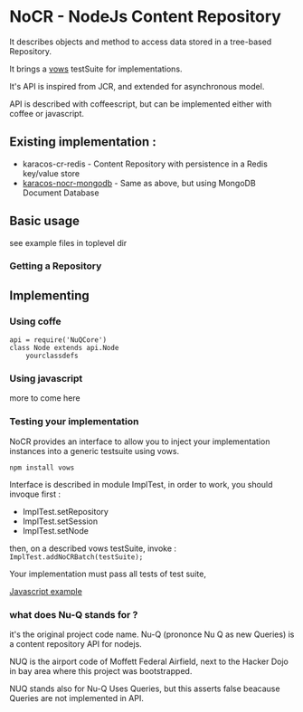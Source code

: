 # NoCR - NodeJs Content Repository

It describes objects and method to access data stored in a tree-based Repository.

It brings a [vows](http://vowsjs.org/) testSuite for implementations.

It's API is inspired from JCR, and extended for asynchronous model.

API is described with coffeescript, but can be implemented either with coffee or javascript.

## Existing implementation :

* karacos-cr-redis - Content Repository with persistence in a Redis key/value store
* [karacos-nocr-mongodb](https://github.com/karacos/karacos-nocr-mongodb) - Same as above, but using MongoDB Document Database

## Basic usage

see example files in toplevel dir

### Getting a Repository


## Implementing

### Using coffe

```
api = require('NuQCore')
class Node extends api.Node
    yourclassdefs
```

### Using javascript

more to come here

### Testing your implementation

NoCR provides an interface to allow you to inject your implementation instances into a generic testsuite using vows.

```
npm install vows

```
Interface is described in module ImplTest, in order to work, you should invoque first :

 * ImplTest.setRepository
 * ImplTest.setSession
 * ImplTest.setNode

then, on a described vows testSuite, invoke : `ImplTest.addNoCRBatch(testSuite);`

Your implementation must pass all tests of test suite,

[Javascript example](https://github.com/karacos/karacos-NoCR-mongodb/blob/master/test/testSuite.js)



### what does Nu-Q stands for ?

it's the original project code name.
Nu-Q (prononce Nu Q as new Queries) is a content repository API for nodejs.

NUQ is the airport code of Moffett Federal Airfield, next to the Hacker Dojo in bay area where this project was bootstrapped.

NUQ stands also for Nu-Q Uses Queries, but this asserts false beacause Queries are not implemented in API.
